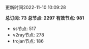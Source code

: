 更新时间2022-11-10 10:09:28

**总订阅: 73**
**总节点: 2297**
**有效节点: 981**
- ss节点: 517
- v2ray节点: 278
- trojan节点: 186
